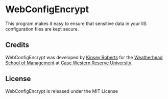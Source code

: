 # WebConfigEncrypt
This program makes it easy to ensure that sensitive data in your IIS configuration files are kept secure.

## Credits
WebConfigEncrypt was developed by [Kinsey Roberts](https://github.com/kinzdesign) for the [Weatherhead School of Management](https://weatherhead.case.edu/) at [Case Western Reserve University](https://case.edu/).

## License
WebConfigEncrypt is released under the MIT License